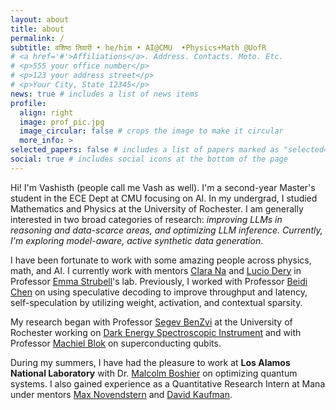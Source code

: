 ```yaml
---
layout: about
title: about
permalink: /
subtitle: वशिष्ठ तिवारी • he/him • AI@CMU  •Physics+Math @UofR
# <a href='#'>Affiliations</a>. Address. Contacts. Moto. Etc.
# <p>555 your office number</p>
# <p>123 your address street</p>
# <p>Your City, State 12345</p>
news: true # includes a list of news items
profile:
  align: right
  image: prof_pic.jpg
  image_circular: false # crops the image to make it circular
  more_info: >
selected_papers: false # includes a list of papers marked as "selected={true}"
social: true # includes social icons at the bottom of the page
---
```


Hi! I'm Vashisth (people call me Vash as well). I'm a second-year Master's student in the ECE Dept at CMU focusing on AI. In my undergrad, I studied Mathematics and Physics at the University of Rochester.  I am generally interested in two broad categories of research: *improving LLMs in reasoning and data-scarce areas, and optimizing LLM inference. Currently, I'm exploring model-aware, active synthetic data generation*.

I have been fortunate to work with some amazing people across physics, math, and AI. I currently work with mentors [Clara Na](https://clarasna.com/) and [Lucio Dery](https://ldery.github.io/#) in Professor [Emma Strubell](https://strubell.github.io/)'s lab. Previously, I worked with Professor [Beidi Chen](https://www.andrew.cmu.edu/user/beidic/) on using speculative decoding to improve throughput and latency, self-speculation by utilizing weight, activation, and contextual sparsity. 

My research began with Professor [Segev BenZvi](https://www.pas.rochester.edu/~sybenzvi/) at the University of Rochester working on [Dark Energy Spectroscopic Instrument](https://www.desi.lbl.gov) and with Professor [Machiel Blok](https://labsites.rochester.edu/bloklab/team/)  on superconducting qubits.
 <!-- where I worked on ML algorithms to identify supernovae in the Dark Energy Spectroscopic Instrument. I also worked with Professor [Machiel Blok](https://labsites.rochester.edu/bloklab/team/) on quantifying noise in super conducting qubits. -->

During my summers, I have had the pleasure to work at **Los Alamos National Laboratory** with Dr. [Malcolm Boshier](https://www.matterwaveoptics.eu/FOMO2024/malcolm-boshier/) on optimizing quantum systems. I also gained experience as a Quantitative Research Intern at Mana under mentors [Max Novendstern](https://www.linkedin.com/in/maxnovendstern/) and [David Kaufman](https://www.linkedin.com/in/davidwkaufman/).

<!-- 
Write your biography here. Tell the world about yourself. Link to your favorite [subreddit](http://reddit.com). You can put a picture in, too. The code is already in, just name your picture `prof_pic.jpg` and put it in the `img/` folder.

Put your address / P.O. box / other info right below your picture. You can also disable any of these elements by editing `profile` property of the YAML header of your `_pages/about.md`. Edit `_bibliography/papers.bib` and Jekyll will render your [publications page](/al-folio/publications/) automatically.

Link to your social media connections, too. This theme is set up to use [Font Awesome icons](https://fontawesome.com/) and [Academicons](https://jpswalsh.github.io/academicons/), like the ones below. Add your Facebook, Twitter, LinkedIn, Google Scholar, or just disable all of them. -->
